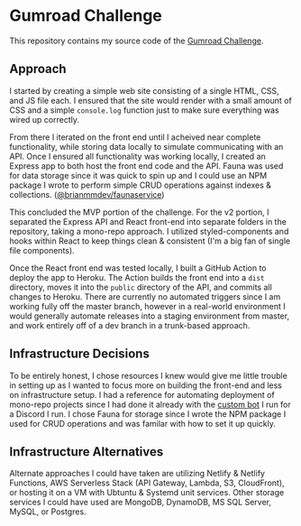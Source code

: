 # Gumroad Challenge

This repository contains my source code of the [Gumroad Challenge](https://gumroad.notion.site/Coding-challenge-v2-f7aa85150edd41eeb3537aae4632619f).

## Approach

I started by creating a simple web site consisting of a single HTML, CSS, and JS file each. I ensured that the site would render with a small amount of CSS and a simple `console.log` function just to make sure everything was wired up correctly.

From there I iterated on the front end until I acheived near complete functionality, while storing data locally to simulate communicating with an API. Once I ensured all functionality was working locally, I created an Express app to both host the front end code and the API. Fauna was used for data storage since it was quick to spin up and I could use an NPM package I wrote to perform simple CRUD operations against indexes & collections. ([@brianmmdev/faunaservice](https://www.npmjs.com/package/@brianmmdev/faunaservice))

This concluded the MVP portion of the challenge. For the v2 portion, I separated the Express API and React front-end into separate folders in the repository, taking a mono-repo approach. I utilized styled-components and hooks within React to keep things clean & consistent (I'm a big fan of single file components).

Once the React front end was tested locally, I built a GitHub Action to deploy the app to Heroku. The Action builds the front end into a `dist` directory, moves it into the `public` directory of the API, and commits all changes to Heroku. There are currently no automated triggers since I am working fully off the master branch, however in a real-world environment I would generally automate releases into a staging environment from master, and work entirely off of a dev branch in a trunk-based approach.

## Infrastructure Decisions

To be entirely honest, I chose resources I knew would give me little trouble in setting up as I wanted to focus more on building the front-end and less on infrastructure setup. I had a reference for automating deployment of mono-repo projects since I had done it already with the [custom bot](https://github.com/fullstack-chat/fsc-core/tree/master/fsc.bot) I run for a Discord I run. I chose Fauna for storage since I wrote the NPM package I used for CRUD operations and was familar with how to set it up quickly.

## Infrastructure Alternatives

Alternate approaches I could have taken are utilizing Netlify & Netlify Functions, AWS Serverless Stack (API Gateway, Lambda, S3, CloudFront), or hosting it on a VM with Ubtuntu & Systemd unit services. Other storage services I could have used are MongoDB, DynamoDB, MS SQL Server, MySQL, or Postgres.